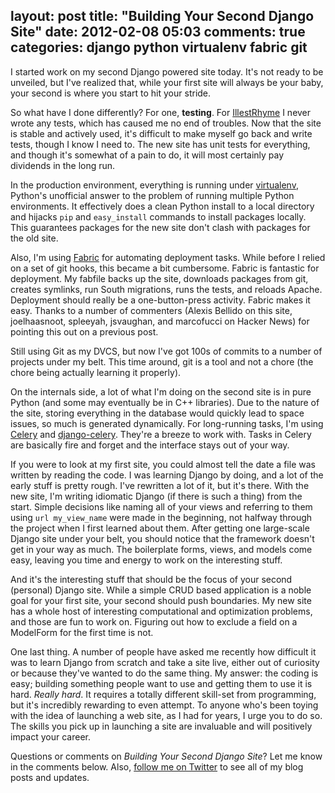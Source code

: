 layout: post
title: "Building Your Second Django Site"
date: 2012-02-08 05:03
comments: true
categories: django python virtualenv fabric git
---

I started work on my second Django powered site today. It's not 
ready to be unveiled, but I've realized that, while your first site will
always be your baby, your second is where you start to hit your stride.

So what have I done differently? For one, __testing__. For
[IllestRhyme](http://www.illestrhyme.com) I never wrote any tests, which
has caused me no end of troubles. Now that the site is stable and
actively used, it's difficult to make myself go back and write tests,
though I know I need to. The new site has unit tests for
everything, and though it's somewhat of a pain to do, it will most
certainly pay dividends in the long run.

In the production environment, everything is running
under [virtualenv](http://pypi.python.org/pypi/virtualenv), Python's unofficial answer to the problem of running multiple
Python environments. It effectively does a clean Python install to a local
directory and hijacks `pip` and `easy_install` commands to install
packages locally. This guarantees packages for the new site don't clash
with packages for the old site.

Also, I'm using [Fabric](http://www.fabfile.org) for automating deployment tasks. While before I relied on a set of git hooks, this became a bit cumbersome. Fabric is fantastic for deployment. My fabfile backs up the site, downloads packages from git, creates symlinks, run South migrations, runs the tests, and reloads Apache. Deployment should really be a one-button-press activity. Fabric makes it easy. Thanks to a number of commenters (Alexis Bellido on this site, joelhaasnoot, spleeyah, jsvaughan, and marcofucci on Hacker News)  for pointing this out on a previous post.
<!--more-->
Still using Git as my DVCS, but now I've got 100s of commits to
a number of projects under my belt. This time around, git is a tool and
not a chore (the chore being actually learning it properly).

On the internals side, a lot of what I'm doing on the second site is in
pure Python (and some may eventually be in C++ libraries). Due to the nature of the site, storing everything in the
database would quickly lead to space issues, so much is generated
dynamically. For long-running tasks, I'm using
[Celery](http://www.celeryproject.org) and [django-celery](https://github.com/ask/django-celery). They're a breeze to work with. Tasks in Celery are basically fire and forget and the interface stays out of your way. 

If you were to look at my first site, you could almost tell the date a
file was written by reading the code. I was learning Django by doing,
and a lot of the early stuff is pretty rough. I've rewritten a lot of
it, but it's there. With the new site, I'm writing idiomatic Django (if there is such a thing)
from the start. Simple decisions like naming all of your views and
referring to them using `url my_view_name` were
made in the beginning, not halfway through the project when I first learned about them. After getting one large-scale Django site under your
belt, you should notice that the framework doesn't get in your way as
much. The boilerplate forms, views, and models come easy, leaving you
time and energy to work on the interesting stuff.

And it's the interesting stuff that should be the focus of your second
(personal) Django site. While a simple CRUD based application is a noble
goal for your first site, your second should push boundaries. My new
site has a whole host of interesting computational and optimization
problems, and those are fun to work on. Figuring out how to exclude a
field on a ModelForm for the first time is not.

One last thing. A number of people have asked me recently how difficult
it was to learn Django from scratch and take a site live, either out of
curiosity or because they've wanted to do the same thing. My answer:
the coding is easy; building something people want to use and getting
them to use it is hard. _Really hard_. It requires a totally different skill-set from
programming, but it's incredibly rewarding to even attempt. To anyone who's been toying
with the idea of launching a web site, as I had for years, I urge you to do so. The skills you
pick up in launching a site are invaluable and will positively impact 
your career. 

Questions or comments on _Building Your Second Django Site_? Let me know in the
comments below. Also, [follow me on Twitter](http://www.twitter.com/jeffknupp) to see all of my blog posts
and updates.
